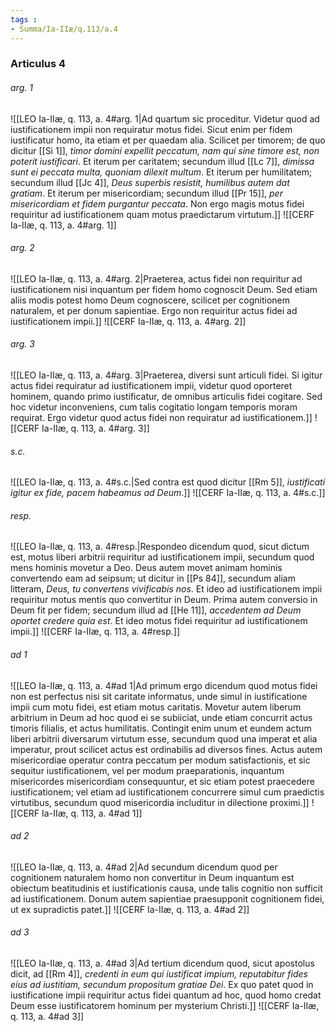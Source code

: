 ```yaml
---
tags : 
- Summa/Ia-IIæ/q.113/a.4
---
```


### Articulus 4

###### arg. 1
![[LEO Ia-IIæ, q. 113, a. 4#arg. 1|Ad quartum sic proceditur. Videtur quod ad iustificationem impii non requiratur motus fidei. Sicut enim per fidem iustificatur homo, ita etiam et per quaedam alia. Scilicet per timorem; de quo dicitur [[Si 1]], *timor domini expellit peccatum, nam qui sine timore est, non poterit iustificari*. Et iterum per caritatem; secundum illud [[Lc 7]], *dimissa sunt ei peccata multa, quoniam dilexit multum*. Et iterum per humilitatem; secundum illud [[Jc 4]], *Deus superbis resistit, humilibus autem dat gratiam*. Et iterum per misericordiam; secundum illud [[Pr 15]], *per misericordiam et fidem purgantur peccata*. Non ergo magis motus fidei requiritur ad iustificationem quam motus praedictarum virtutum.]]
![[CERF Ia-IIæ, q. 113, a. 4#arg. 1]]

###### arg. 2
![[LEO Ia-IIæ, q. 113, a. 4#arg. 2|Praeterea, actus fidei non requiritur ad iustificationem nisi inquantum per fidem homo cognoscit Deum. Sed etiam aliis modis potest homo Deum cognoscere, scilicet per cognitionem naturalem, et per donum sapientiae. Ergo non requiritur actus fidei ad iustificationem impii.]]
![[CERF Ia-IIæ, q. 113, a. 4#arg. 2]]

###### arg. 3
![[LEO Ia-IIæ, q. 113, a. 4#arg. 3|Praeterea, diversi sunt articuli fidei. Si igitur actus fidei requiratur ad iustificationem impii, videtur quod oporteret hominem, quando primo iustificatur, de omnibus articulis fidei cogitare. Sed hoc videtur inconveniens, cum talis cogitatio longam temporis moram requirat. Ergo videtur quod actus fidei non requiratur ad iustificationem.]]
![[CERF Ia-IIæ, q. 113, a. 4#arg. 3]]

###### s.c.
![[LEO Ia-IIæ, q. 113, a. 4#s.c.|Sed contra est quod dicitur [[Rm 5]], *iustificati igitur ex fide, pacem habeamus ad Deum*.]]
![[CERF Ia-IIæ, q. 113, a. 4#s.c.]]

###### resp.
![[LEO Ia-IIæ, q. 113, a. 4#resp.|Respondeo dicendum quod, sicut dictum est, motus liberi arbitrii requiritur ad iustificationem impii, secundum quod mens hominis movetur a Deo. Deus autem movet animam hominis convertendo eam ad seipsum; ut dicitur in [[Ps 84]], secundum aliam litteram, *Deus, tu convertens vivificabis nos*. Et ideo ad iustificationem impii requiritur motus mentis quo convertitur in Deum. Prima autem conversio in Deum fit per fidem; secundum illud ad [[He 11]], *accedentem ad Deum oportet credere quia est*. Et ideo motus fidei requiritur ad iustificationem impii.]]
![[CERF Ia-IIæ, q. 113, a. 4#resp.]]

###### ad 1
![[LEO Ia-IIæ, q. 113, a. 4#ad 1|Ad primum ergo dicendum quod motus fidei non est perfectus nisi sit caritate informatus, unde simul in iustificatione impii cum motu fidei, est etiam motus caritatis. Movetur autem liberum arbitrium in Deum ad hoc quod ei se subiiciat, unde etiam concurrit actus timoris filialis, et actus humilitatis. Contingit enim unum et eundem actum liberi arbitrii diversarum virtutum esse, secundum quod una imperat et alia imperatur, prout scilicet actus est ordinabilis ad diversos fines. Actus autem misericordiae operatur contra peccatum per modum satisfactionis, et sic sequitur iustificationem, vel per modum praeparationis, inquantum misericordes misericordiam consequuntur, et sic etiam potest praecedere iustificationem; vel etiam ad iustificationem concurrere simul cum praedictis virtutibus, secundum quod misericordia includitur in dilectione proximi.]]
![[CERF Ia-IIæ, q. 113, a. 4#ad 1]]

###### ad 2
![[LEO Ia-IIæ, q. 113, a. 4#ad 2|Ad secundum dicendum quod per cognitionem naturalem homo non convertitur in Deum inquantum est obiectum beatitudinis et iustificationis causa, unde talis cognitio non sufficit ad iustificationem. Donum autem sapientiae praesupponit cognitionem fidei, ut ex supradictis patet.]]
![[CERF Ia-IIæ, q. 113, a. 4#ad 2]]

###### ad 3
![[LEO Ia-IIæ, q. 113, a. 4#ad 3|Ad tertium dicendum quod, sicut apostolus dicit, ad [[Rm 4]], *credenti in eum qui iustificat impium, reputabitur fides eius ad iustitiam, secundum propositum gratiae Dei*. Ex quo patet quod in iustificatione impii requiritur actus fidei quantum ad hoc, quod homo credat Deum esse iustificatorem hominum per mysterium Christi.]]
![[CERF Ia-IIæ, q. 113, a. 4#ad 3]]

